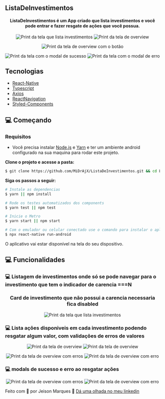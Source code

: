 
## ListaDeInvestimentos

<h4 align="center">
  ListaDeInvestimentos é um App criado que lista investimentos e você pode entrar e fazer resgate de ações que você possua.
</h4>

<div>
<p align="center">
<img src=".github/telaListagem.png" alt="Print da tela que lista investimentos">
<img src=".github/telaOverview.png" alt="Print da tela de overview">
</p>
<p align="center">
<img src=".github/telaOverview2.png" alt="Print da tela de overview com o botão">
</p>
<p align="center">
<img src=".github/modalSucesso.png" alt="Print da tela com o modal de sucesso">
<img src=".github/modalErro.png" alt="Print da tela com o modal de erro">
</p>
</div>

## Tecnologias

- [React-Native](https://reactnative.dev/)
- [Typescript](https://www.typescriptlang.org/)
- [Axios](https://axios-http.com/docs/intro)
- [ReactNavigation](https://reactnavigation.org/)
- [Styled-Components](https://styled-components.com/)

## 💻 Começando

### Requisitos

- Você precisa instalar [Node.js](https://nodejs.org/en/download/) e [Yarn](https://yarnpkg.com/) e ter um ambiente android configurado na sua maquina para rodar este projeto.

**Clone o projeto e acesse a pasta:**

```bash
$ git clone https://github.com/MiDrAjX/ListaDeInvestimentos.git && cd ListaDeInvestimentos
```

**Siga os passos a seguir:**

```bash
# Instale as dependencias
$ yarn || npm install

# Rode os testes automatizados dos components
$ yarn test || npm test

# Inicie o Metro
$ yarn start || npm start

# Com o emulador ou celular conectado use o comando para instalar o aplicativo no dispositvo:
$ npx react-native run-android
```

O aplicativo vai estar disponível na tela do seu dispositivo.

## 💻 Funcionalidades

### 💻 Listagem de investimentos onde só se pode navegar para o investimento que tem o indicador de carencia ===N

<div>
<h3 align="center">Card de investimento que não possui a carencia necessaria fica disabled</h3>
<p align="center">
<img src=".github/telaListagem.png" alt="Print da tela que lista investimentos">
</p>
</div>

### 💻 Lista ações disponiveis em cada investimento podendo resgatar algum valor, com validações de erros de valores

<div>
<p align="center">
<img src=".github/telaOverview.png" alt="Print da tela de overview">
<img src=".github/telaOverview2.png" alt="Print da tela de overview">
</p>
</div>
<div>
<p align="center">
<img src=".github/listaOverviewErro.png" alt="Print da tela de overview com erros">
<img src=".github/listaOverviewErro2.png" alt="Print da tela de overview com erro">
</p>
</div>

### 💻 modals de sucesso e erro ao resgatar ações

<div>
<p align="center">
<img src=".github/modalSucesso.png" alt="Print da tela de overview com erros">
<img src=".github/modalErro.png" alt="Print da tela de overview com erro">
</p>
</div>

Feito com 💜 por Jeison Marques 👋 [Dá uma olhada no meu linkedin](https://www.linkedin.com/in/jeison-marques/)